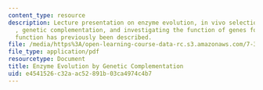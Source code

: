 ```yaml
---
content_type: resource
description: Lecture presentation on enzyme evolution, in vivo selection systems,
  , genetic complementation, and investigating the function of genes for which no
  function has previously been described.
file: /media/https%3A/open-learning-course-data-rc.s3.amazonaws.com/7-344-directed-evolution-engineering-biocatalysts-spring-2008/e4541526c32aac52891b03ca4974c4b7_ses5_slides.pdf
file_type: application/pdf
resourcetype: Document
title: Enzyme Evolution by Genetic Complementation
uid: e4541526-c32a-ac52-891b-03ca4974c4b7
---
```

